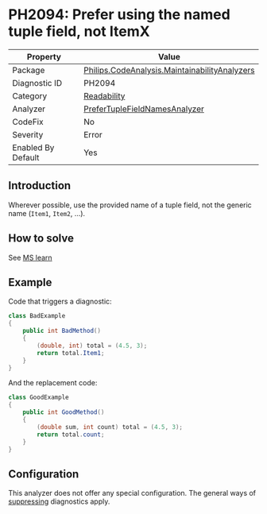 # PH2094: Prefer using the named tuple field, not ItemX

| Property | Value  |
|--|--|
| Package | [Philips.CodeAnalysis.MaintainabilityAnalyzers](https://www.nuget.org/packages/Philips.CodeAnalysis.MaintainabilityAnalyzers) |
| Diagnostic ID | PH2094 |
| Category  | [Readability](../Readability.md) |
| Analyzer | [PreferTupleFieldNamesAnalyzer](https://github.com/philips-software/roslyn-analyzers/blob/master/Philips.CodeAnalysis.MaintainabilityAnalyzers/Readability/PreferTupleFieldNamesAnalyzer.cs)
| CodeFix  | No |
| Severity | Error |
| Enabled By Default | Yes |

## Introduction

Wherever possible, use the provided name of a tuple field, not the generic name (`Item1`, `Item2`, ...). 

## How to solve

See [MS learn](https://learn.microsoft.com/en-us/dotnet/csharp/language-reference/builtin-types/value-tuples#tuple-field-names)

## Example

Code that triggers a diagnostic:
``` cs
class BadExample
{
    public int BadMethod()
    {
        (double, int) total = (4.5, 3);
        return total.Item1;
    }
}

```

And the replacement code:
``` cs
class GoodExample
{
    public int GoodMethod()
    {
        (double sum, int count) total = (4.5, 3);
        return total.count;
    }
}

```

## Configuration

This analyzer does not offer any special configuration. The general ways of [suppressing](https://learn.microsoft.com/en-us/dotnet/fundamentals/code-analysis/suppress-warnings) diagnostics apply.
